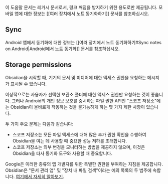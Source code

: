 이 도움말 문서는 레거시 문서로서, 링크 깨짐을 방지하기 위한 용도로만 제공됩니다. 모바일 앱에 대한 정보는 [[여러 장치에서 노트 동기화하기]] 문서를 참조하십시오.

## Sync

Android 앱에서 동기화에 대한 정보는 [[여러 장치에서 노트 동기화하기#Sync notes on Android|Android에서 노트 동기화]] 문서를 참조하십시오.

## Storage permissions

Obsidian을 시작할 때, 기기의 문서 및 미디어에 대한 액세스 권한을 요청하는 메시지가 표시될 수 있습니다.

이상적으로는 사용자가 선택한 보관소 폴더에 대한 액세스 권한만 요청하는 것이 좋습니다. 그러나 Android의 개인 정보 보호를 중시하는 파일 권한 API인 "스코프 저장소"에는 Obsidian이 올바르게 작동하는 것을 불가능하게 하는 몇 가지 제한 사항이 있습니다.

두 가지 주요 문제는 다음과 같습니다:

- 스코프 저장소는 모든 파일 액세스에 대해 많은 추가 권한 확인을 수행하여 Obsidian을 여는 데 사용할 때 중요한 성능 저하를 초래합니다.
- 스코프 저장소는 외부 변경을 모니터하는 방법을 제공하지 않으며, 이것은 Obsidian을 타사 동기화 도구와 사용할 때 중요합니다.

Google은 이러한 종류의 앱 개발자를 위한 특별한 권한을 부여하는 지침을 제공합니다. Obsidian은 "문서 관리 앱" 및 "장치 내 파일 검색"이라는 예외 목록의 두 범주에 속합니다. [여기에서 자세히 알아보기](https://developer.android.com/training/data-storage/manage-all-files).
